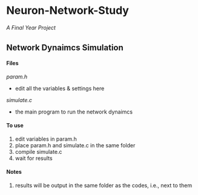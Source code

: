 # Neuron-Network-Study
###### A Final Year Project


## **Network Dynaimcs Simulation**

#### Files

_param.h_
- edit all the variables & settings here

_simulate.c_
- the main program to run the network dynaimcs

#### To use
1. edit variables in param.h
2. place param.h and simulate.c in the same folder
3. compile simulate.c
4. wait for results

#### Notes
1. results will be output in the same folder as the codes, i.e., next to them
